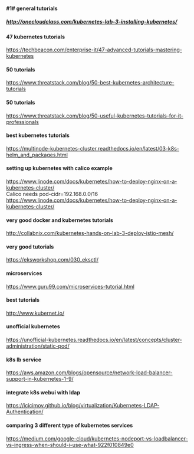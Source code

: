 #### #1# general tutorials
##### http://onecloudclass.com/kubernetes-lab-3-installing-kubernetes/

#### 47 kubernetes tutorials
https://techbeacon.com/enterprise-it/47-advanced-tutorials-mastering-kubernetes

#### 50 tutorials
https://www.threatstack.com/blog/50-best-kubernetes-architecture-tutorials

#### 50 tutorials
https://www.threatstack.com/blog/50-useful-kubernetes-tutorials-for-it-professionals

#### best kubernetes tutorials
https://multinode-kubernetes-cluster.readthedocs.io/en/latest/03-k8s-helm_and_packages.html

#### setting up kubernetes with calico example
https://www.linode.com/docs/kubernetes/how-to-deploy-nginx-on-a-kubernetes-cluster/ \
Calico needs pod-cidr=192.168.0.0/16
https://www.linode.com/docs/kubernetes/how-to-deploy-nginx-on-a-kubernetes-cluster/


#### very good docker and kubernetes tutorials
http://collabnix.com/kubernetes-hands-on-lab-3-deploy-istio-mesh/

#### very good tutorials
https://eksworkshop.com/030_eksctl/

#### microservices
https://www.guru99.com/microservices-tutorial.html

#### best tutorials
http://www.kubernet.io/

#### unofficial kubernetes
https://unofficial-kubernetes.readthedocs.io/en/latest/concepts/cluster-administration/static-pod/


#### k8s lb service 
https://aws.amazon.com/blogs/opensource/network-load-balancer-support-in-kubernetes-1-9/


#### integrate k8s webui with ldap
https://icicimov.github.io/blog/virtualization/Kubernetes-LDAP-Authentication/
#### comparing 3 different type of kubernetes services
https://medium.com/google-cloud/kubernetes-nodeport-vs-loadbalancer-vs-ingress-when-should-i-use-what-922f010849e0

